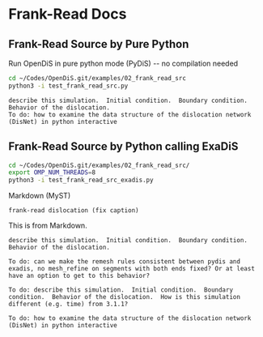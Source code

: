 # Frank-Read Docs

## Frank-Read Source by Pure Python
Run OpenDiS in pure python mode (PyDiS) -- no compilation needed

```bash
cd ~/Codes/OpenDiS.git/examples/02_frank_read_src
python3 -i test_frank_read_src.py
```

```{important}
describe this simulation.  Initial condition.  Boundary condition.  Behavior of the dislocation.
To do: how to examine the data structure of the dislocation network (DisNet) in python interactive
```

## Frank-Read Source by Python calling ExaDiS

```bash
cd ~/Codes/OpenDiS.git/examples/02_frank_read_src/
export OMP_NUM_THREADS=8
python3 -i test_frank_read_src_exadis.py
```


Markdown (MyST)
```{figure} frank_read_ex.png
frank-read dislocation (fix caption)
```

This is from Markdown.


```{important}
describe this simulation.  Initial condition.  Boundary condition.  Behavior of the dislocation.

To do: can we make the remesh rules consistent between pydis and exadis, no mesh_refine on segments with both ends fixed? Or at least have an option to get to this behavior?

To do: describe this simulation.  Initial condition.  Boundary condition.  Behavior of the dislocation.  How is this simulation different (e.g. time) from 3.1.1?

To do: how to examine the data structure of the dislocation network (DisNet) in python interactive


```
